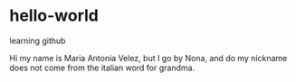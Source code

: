 # hello-world
learning github

Hi my name is Maria Antonia Velez, but I go by Nona, and do my nickname does not come from the italian word for grandma. 
